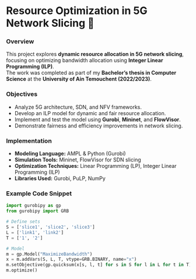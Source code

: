 # Resource Optimization in 5G Network Slicing 📡

### Overview
This project explores **dynamic resource allocation in 5G network slicing**, focusing on optimizing bandwidth allocation using **Integer Linear Programming (ILP)**.  
The work was completed as part of my **Bachelor’s thesis in Computer Science** at the **University of Ain Temouchent (2022/2023)**.

### Objectives
- Analyze 5G architecture, SDN, and NFV frameworks.
- Develop an ILP model for dynamic and fair resource allocation.
- Implement and test the model using **Gurobi**, **Mininet**, and **FlowVisor**.
- Demonstrate fairness and efficiency improvements in network slicing.

### Implementation
- **Modeling Language:** AMPL & Python (Gurobi)
- **Simulation Tools:** Mininet, FlowVisor for SDN slicing
- **Optimization Techniques:** Linear Programming (LP), Integer Linear Programming (ILP)
- **Libraries Used:** Gurobi, PuLP, NumPy

### Example Code Snippet
```python
import gurobipy as gp
from gurobipy import GRB

# Define sets
S = ['slice1', 'slice2', 'slice3']
L = ['link1', 'link2']
T = ['1', '2']

# Model
m = gp.Model("MaximizeBandwidth")
x = m.addVars(S, L, T, vtype=GRB.BINARY, name="x")
m.setObjective(gp.quicksum(x[s, l, t] for s in S for l in L for t in T), GRB.MAXIMIZE)
m.optimize()
